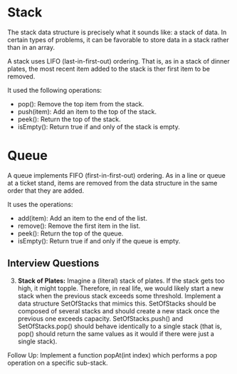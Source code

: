 # Stack

The stack data structure is precisely what it sounds like: a stack of data. In certain types of problems, it can be favorable to store data in a stack rather than in an array.

A stack uses LIFO (last-in-first-out) ordering. That is, as in a stack of dinner plates, the most recent item added to the stack is ther first item to be removed.

It used the following operations:

- pop(): Remove the top item from the stack.
- push(item): Add an item to the top of the stack.
- peek(): Return the top of the stack.
- isEmpty(): Return true if and only of the stack is empty.

# Queue

A queue implements FIFO (first-in-first-out) ordering. As in a line or queue at a ticket stand, items are removed from the data structure in the same order that they are added.

It uses the operations:

- add(item): Add an item to the end of the list.
- remove(): Remove the first item in the list.
- peek(): Return the top of the queue.
- isEmpty(): Return true if and only if the queue is empty.

## Interview Questions

<!-- 1. **Three in One:** Describe how you could use a singly array to implement three stacks. -->

<!-- 2. **Stack Min:** How would you design a stack which, in addition to push and pop, has a function min which returns the minimum element? Push, pop, and min should all operate in O(1) time. -->

3. **Stack of Plates:** Imagine a (literal) stack of plates. If the stack gets too high, it might topple. Therefore, in real life, we would likely start a new stack when the previous stack exceeds some threshold. Implement a data structure SetOfStacks that mimics this. SetOfStacks should be composed of several stacks and should create a new stack once the previous one exceeds capacity. SetOfStacks.push() and SetOfStacks.pop() should behave identically to a single stack (that is, pop() should return the same values as it would if there were just a single stack).

Follow Up:
Implement a function popAt(int index) which performs a pop operation on a specific sub-stack.

<!-- 4. **Queue via Stacks:** Implement a queue using two stacks. -->

<!-- 5. **Sort Stack:** Write a program to sort a stack such that the smallest items are on the top. You can use an additional temporary stack, but you may not copy the elements into any other data structure (such as an array). The stack supports the following operations: push, peek, and isEmpty. -->

<!-- 6. **Animal Shelter:** An animal shelter, which holds only dogs and cats, operates on a strictly "first in, first out" basis. People must adopt either the "oldest" (based on arrival time) of all animals at the shelter, or they can select whether they would prefer a dog or a cat (and will receive the oldest animal of that type). They cannot select which specific animal they would like. Create the data structures to maintain this system and implement operations such as enqueue, dequeueAny, dequeueDog, and dequeueCat. You may use the build-in LinkedList data structure. -->
